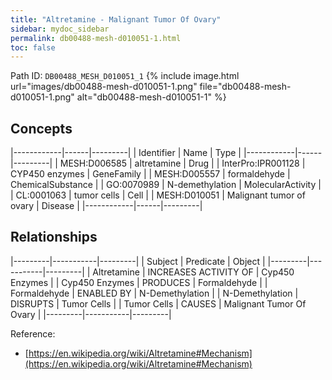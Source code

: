 ```yaml
---
title: "Altretamine - Malignant Tumor Of Ovary"
sidebar: mydoc_sidebar
permalink: db00488-mesh-d010051-1.html
toc: false 
---
```



Path ID: `DB00488_MESH_D010051_1`
{% include image.html url="images/db00488-mesh-d010051-1.png" file="db00488-mesh-d010051-1.png" alt="db00488-mesh-d010051-1" %}

## Concepts

|------------|------|---------|
| Identifier | Name | Type    |
|------------|------|---------|
| MESH:D006585 | altretamine | Drug |
| InterPro:IPR001128 | CYP450 enzymes | GeneFamily |
| MESH:D005557 | formaldehyde | ChemicalSubstance |
| GO:0070989 | N-demethylation | MolecularActivity |
| CL:0001063 | tumor cells | Cell |
| MESH:D010051 | Malignant tumor of ovary | Disease |
|------------|------|---------|

## Relationships

|---------|-----------|---------|
| Subject | Predicate | Object  |
|---------|-----------|---------|
| Altretamine | INCREASES ACTIVITY OF | Cyp450 Enzymes |
| Cyp450 Enzymes | PRODUCES | Formaldehyde |
| Formaldehyde | ENABLED BY | N-Demethylation |
| N-Demethylation | DISRUPTS | Tumor Cells |
| Tumor Cells | CAUSES | Malignant Tumor Of Ovary |
|---------|-----------|---------|

Reference: 
  - [https://en.wikipedia.org/wiki/Altretamine#Mechanism](https://en.wikipedia.org/wiki/Altretamine#Mechanism)
